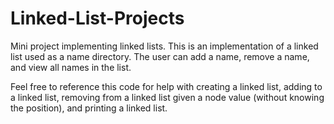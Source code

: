 # Linked-List-Projects

Mini project implementing linked lists.
This is an implementation of a linked list used as a name directory. The user can add a name, remove a name, and view all names in the list. 

Feel free to reference this code for help with creating a linked list, adding to a linked list, removing from a linked list given a node value (without knowing the position), and printing a linked list.
